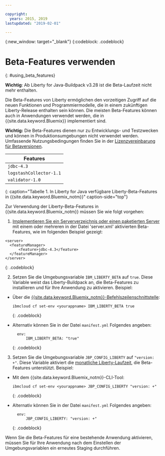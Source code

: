 ```yaml
---

copyright:
  years: 2015, 2019
lastupdated: "2019-02-01"

---
```


{:new_window: target="_blank"}
{:codeblock: .codeblock}

# Beta-Features verwenden
{: #using_beta_features}

**Wichtig**: Ab Liberty for Java-Buildpack v3.28 ist die Beta-Laufzeit nicht mehr enthalten.   

Die Beta-Features von Liberty ermöglichen den vorzeitigen Zugriff auf die neuen Funktionen und Programmiermodelle, die in einem zukünftigen Liberty-Release enthalten sein können. Die meisten Beta-Features können auch in Anwendungen verwendet werden, die in {{site.data.keyword.Bluemix}} implementiert sind.

**Wichtig:** Die Beta-Features dienen nur zu Entwicklungs- und Testzwecken und können in Produktionsumgebungen nicht verwendet werden. Umfassende Nutzungsbedingungen finden Sie in der [Lizenzvereinbarung für Betaversionen](http://public.dhe.ibm.com/ibmdl/export/pub/software/websphere/wasdev/downloads/wlp/beta/lafiles/en.html).

| Features |
| ------ |
| `jdbc-4.3` |
| `logstashCollector-1.1` |
| `validator-1.0` |
{: caption="Tabelle 1. In Liberty for Java verfügbare Liberty-Beta-Features in {{site.data.keyword.Bluemix_notm}}" caption-side="top"}

Zur Verwendung der Liberty-Beta-Features in {{site.data.keyword.Bluemix_notm}} müssen Sie wie folgt vorgehen:

1. [Implementieren Sie ein Serververzeichnis oder einen paketierten Server](/docs/runtimes/liberty/optionsForPushing.html) mit einem oder mehreren in der Datei 'server.xml' aktivierten Beta-Features, wie im folgenden Beispiel gezeigt:

  ```
<server>
    <featureManager>
        <feature>jdbc-4.3</feature>
    </featureManager>
</server>
  ```
  {: .codeblock}

2.  Setzen Sie die Umgebungsvariable `IBM_LIBERTY_BETA` auf `true`. Diese Variable weist das Liberty-Buildpack an, die Beta-Features zu installieren und für Ihre Anwendung zu aktivieren.  Beispiel:
  * Über die [{{site.data.keyword.Bluemix_notm}}-Befehlszeilenschnittstelle](/docs/cli/reference/ibmcloud/download_cli.html):
    ```
    ibmcloud cf set-env <yourappname> IBM_LIBERTY_BETA true
    ```
    {: .codeblock}

  * Alternativ können Sie in der Datei `manifest.yml` Folgendes angeben:
    ```
      env:
          IBM_LIBERTY_BETA: "true"
    ```
    {: .codeblock}

3. Setzen Sie die Umgebungsvariable `JBP_CONFIG_LIBERTY` auf `"version: +"`. Diese Variable aktiviert die [monatliche Liberty-Laufzeit](/docs/runtimes/liberty/buildpackDefaults.html#liberty_versions), die Beta-Features unterstützt. Beispiel:
  * Mit dem {{site.data.keyword.Bluemix_notm}}-CLI-Tool:
    ```
    ibmcloud cf set-env <yourappname> JBP_CONFIG_LIBERTY "version: +"
    ```
    {: .codeblock}

  * Alternativ können Sie in der Datei `manifest.yml` Folgendes angeben:
    ```
      env:
          JBP_CONFIG_LIBERTY: "version: +"
    ```
    {: .codeblock}

Wenn Sie die Beta-Features für eine bestehende Anwendung aktivieren, müssen Sie für Ihre Anwendung nach dem Einstellen der Umgebungsvariablen ein erneutes Staging durchführen.
